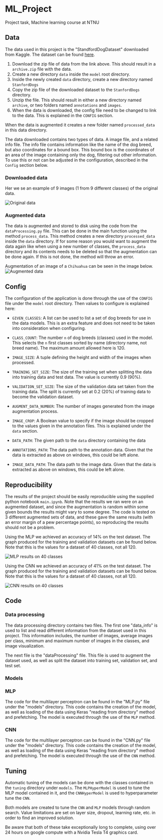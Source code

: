 # ML_Project
Project task, Machine learning course at NTNU

## Data
The data used in this project is the "StandfordDogDataset" downloaded from Kaggle.
The dataset can be found [here](https://www.kaggle.com/jessicali9530/stanford-dogs-dataset).
1. Download the zip file of data from the link above. This should result in a `archive.zip` file with the data.
2. Create a new directory `data` inside the `model` root directory.
3. Inside the newly created `data` directory, create a new directory named `StanfordDogs`
4. Copy the zip file of the downloaded dataset to the `StanfordDogs` directory.
5. Unzip the file. This should result in either a new directory named `archive`, or two folders named `annotations` and `images`.
6. When the data is downloaded, the config file need to be changed to link to the data. This is explained in the `CONFIG` section. 

When the data is augmented it creates a new folder named `processed_data` in this data directory.

The data downloaded contains two types of data. A image file, and a related info file. The info file contains information like the name of the dog breed, but also coordinates for a bound box.
This bound box is the coordinates of an area of the image containing only the dog, filtering out other information. To use this or not can be adjusted in the configuration, described in the `Config` section below.

### Downloaded data
Her we se an example of 9 images (1 from 9 different classes) of the original data.

![Original data](./images/images.png)

### Augmented data
The data is augmented and stored to disk using the code from the `dataProcessing.py` file.
This can be done in the main function using the method `process_data`. This method creates a new directory `processed_data` inside the `data` directory. If for some reason you would want to augment the data again like when using a new number of classes, the `process_data` directory and its contents needs to be deleted so that the augmentation can be done again. If this is not done, the method will throw an error.

Augmentation of an image of a `Chihuahua` can be seen in the image below.
![Augmented  data](./images/augmented_images.png)

## Config
The configuration of the application is done through the use of the `CONFIG` file under the `model` root directory.
Then values to configure is explained here:
- `GIVEN_CLASSES`: A list can be used to list a set of dog breeds for use in the data models. This is an extra feature and does not need to be taken into consideration when configuring.
- `CLASS_COUNT`: The number `n` of dog breeds (classes) used in the model. This selects the `n` first classes sorted by name (directory name, not breed name). The maximum amount allowed here is 120.
- `IMAGE_SIZE`: A tuple defining the height and width of the images when processed.
- `TRAINING_SET_SIZE`: The size of the training set when splitting the data into training data and test data. The value is currently 0.9 (90%).
- `VALIDATION_SET_SIZE`: The size of the validation data set taken from the training data. The split is currently set at 0.2 (20%) of training data to become the validation dataset.
- `AUGMENT_DATA_NUMBER`: The number of images generated from the image augmentation process.
- `IMAGE_CROP`: A Boolean value to specify if the image should be cropped to the values given in the annotation files. This is explained under the `data` section.

- `DATA_PATH`: The given path to the `data` directory containing the data
- `ANNOTATIONS_PATH`: The data path to the annotation data. Given that the data is extracted as above on windows, this could be left alone.
- `IMAGE_DATA_PATH`: The data path to the image data. Given that the data is extracted as above on windows, this could be left alone.

## Reproducibility
The results of the project should be easily reproducible using the supplied python notebook `main.ipynb`.
Note that the results we ran were on an augmented dataset, and since the augmentation is random within some given bounds the results might vary to some degree.
The code is tested on 3 different augmented sets of data, and these gave the same results (with an error margin of a pew percentage points), so reproducing the results should not be a problem.

Using the MLP we achieved an accuracy of 14% on the test dataset. The graph produced for the training and validation datasets can be found below. Note that this is the values for a dataset of 40 classes, not all 120.

![MLP results on 40 classes](./images/MLP_fit_40.png)

Using the CNN we achieved an accuracy of 41% on the test dataset. The graph produced for the training and validation datasets can be found below. Note that this is the values for a dataset of 40 classes, not all 120.

![CNN results on 40 classes](./images/CNN_fit_40.png)

## Code

### Data processing
The data processing directory contains two files.
The first one "data_info" is used to list and read different information from the dataset used in this project.
This information includes, the number of images, average images per class, minimum and maximum number of images in the classes, and image visualization.

The next file is the "dataProcessing" file. This file is used to augment the dataset used, as well as split the dataset into training set, validation set, and test set.

### Models

### MLP
The code for the multilayer perceptron can be found in the "MLP.py" file under the "models" directory.
This code contains the creation of the model, as well as loading of the data using Keras "reading from directory" method and prefetching.
The model is executed through the use of the `MLP` method.

### CNN
The code for the multilayer perceptron can be found in the "CNN.py" file under the "models" directory.
This code contains the creation of the model, as well as loading of the data using Keras "reading from directory" method and prefetching.
The model is executed through the use of the `CNN` method.

## Tuning
Automatic tuning of the models can be done with the classes contained in the `tuning` directory under `models`.
The ``MLPHyperModel`` is used to tune the MLP model contained in it, and the ``CNNHyperModel`` is used to hyperparameter tune the ``CNN``.

Both models are created to tune the `CNN` and `MLP` models through random search.
Value limitations are set on layer size, dropout, learning rate, etc. in order to find an improved solution.

Be aware that both of these take exceptionally long to complete, using over 24 hours on google compute with a Nvidia Tesla T4 graphics card.
